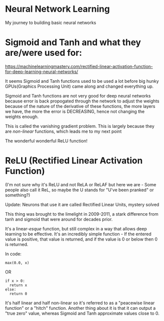 # Neural Network Learning
My journey to building basic neural networks

# Sigmoid and Tanh and what they are/were used for:
https://machinelearningmastery.com/rectified-linear-activation-function-for-deep-learning-neural-networks/

It seems Sigmoid and Tanh functions used to be used a lot before big hunky GPUs(Graphics Processing Unit) came along and changed everything up.

Sigmoid and Tanh functions are not very good for deep neural networks because error is back propogated through the network to adjust the weights
because of the nature of the derivative of these functions, the more layers we have, the more the error is DECREASING, hence not changing the weights enough.

This is called the vanishing gradient problem. This is largely because they are *non-linear* functions, which leads me to my next point

The wonderful wonderful ReLU function!



# ReLU (Rectified Linear Activation Function)
(I'm not sure why it's ReLU and not ReLA or ReLAF but here we are - Some people also call it ReL, so maybe the U stands for "U've been pranked" or something?)

Update: Neurons that use it are called Rectified Linear Units, mystery solved

This thing was brought to the limelight in 2009-2011, a stark difference from tanh and sigmoid that were around for decades prior.

It's a linear-*esque* function, but still complex in a way that allows deep learning to be effective. It's an incredibly simple function - 
If the entered value is positive, that value is returned, and if the value is 0 or below then 0 is returned. 

In code:
```
max(0.0, x)
```
OR
```
if x > 0:
  return x
else:
  return 0
```
It's half linear and half non-linear so it's referred to as a "peacewise linear function" or a "hitch" function. Another thing about it is that it can output
a "true zero" value, whereas Sigmoid and Tanh approximate values close to 0.
